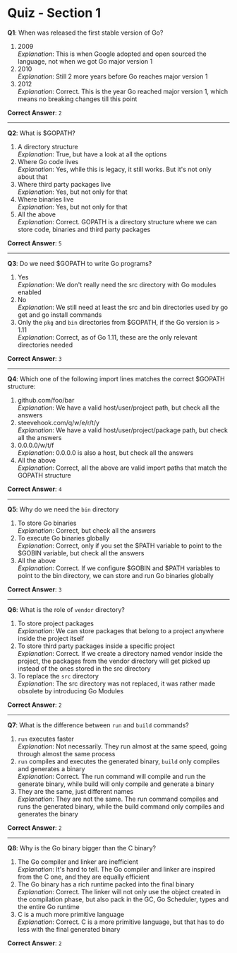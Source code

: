 # Quiz - Section 1

**Q1**: When was released the first stable version of Go?

1) 2009
   <br/> *Explanation*: This is when Google adopted and open sourced the language, not when we got Go major version 1
2) 2010
   <br/> *Explanation*: Still 2 more years before Go reaches major version 1
3) 2012
   <br/> *Explanation*: Correct. This is the year Go reached major version 1, which means no breaking changes till this
   point

**Correct Answer**: `2`

---

**Q2**: What is $GOPATH?

1) A directory structure
   <br/> *Explanation*: True, but have a look at all the options
2) Where Go code lives
   <br/> *Explanation*: Yes, while this is legacy, it still works. But it's not only about that
3) Where third party packages live
   <br/> *Explanation*: Yes, but not only for that
4) Where binaries live
   <br/> *Explanation*: Yes, but not only for that
5) All the above
   <br/> *Explanation*: Correct. GOPATH is a directory structure where we can store code, binaries and third party packages

**Correct Answer**: `5`

---

**Q3**: Do we need $GOPATH to write Go programs?

1) Yes
   <br/> *Explanation*: We don't really need the src directory with Go modules enabled
2) No
   <br/> *Explanation*: We still need at least the src and bin directories used by go get and go install commands
3) Only the `pkg` and `bin` directories from $GOPATH, if the Go version is > 1.11
   <br/> *Explanation*: Correct, as of Go 1.11, these are the only relevant directories needed

**Correct Answer**: `3`

---

**Q4**: Which one of the following import lines matches the correct $GOPATH structure:

1) github.com/foo/bar
   <br/> *Explanation*: We have a valid host/user/project path, but check all the answers
2) steevehook.com/q/w/e/r/t/y
   <br/> *Explanation*: We have a valid host/user/project/package path, but check all the answers
3) 0.0.0.0/w/t/f
   <br/> *Explanation*: 0.0.0.0 is also a host, but check all the answers
4) All the above
   <br/> *Explanation*: Correct, all the above are valid import paths that match the GOPATH structure

**Correct Answer**: `4`

---

**Q5**: Why do we need the `bin` directory

1) To store Go binaries
   <br/> *Explanation*: Correct, but check all the answers
2) To execute Go binaries globally
   <br/> *Explanation*: Correct, only if you set the $PATH variable to point to the $GOBIN variable, but check all the answers
3) All the above
   <br/> *Explanation*: Correct. If we configure $GOBIN and $PATH variables to point to the bin directory, we can store and run Go binaries globally

**Correct Answer**: `3`

---

**Q6**: What is the role of `vendor` directory?

1) To store project packages
   <br/> *Explanation*: We can store packages that belong to a project anywhere inside the project itself
2) To store third party packages inside a specific project
   <br/> *Explanation*: Correct. If we create a directory named vendor inside the project, the packages from the vendor directory will get picked up instead of the ones stored in the src directory
3) To replace the `src` directory
   <br/> *Explanation*: The src directory was not replaced, it was rather made obsolete by introducing Go Modules

**Correct Answer**: `2`

---

**Q7**: What is the difference between `run` and `build` commands?


1) `run` executes faster
   <br/> *Explanation*: Not necessarily. They run almost at the same speed, going through almost the same process
2) `run` compiles and executes the generated binary, `build` only compiles and generates a binary
   <br/> *Explanation*: Correct. The run command will compile and run the generate binary, while build will only compile and generate a binary
3) They are the same, just different names
   <br/> *Explanation*: They are not the same. The run command compiles and runs the generated binary, while the build command only compiles and generates the binary

**Correct Answer**: `2`

---

**Q8**: Why is the Go binary bigger than the C binary?

1) The Go compiler and linker are inefficient
   <br/> *Explanation*: It's hard to tell. The Go compiler and linker are inspired from the C one, and they are equally efficient
2) The Go binary has a rich runtime packed into the final binary
   <br/> *Explanation*: Correct. The linker will not only use the object created in the compilation phase, but also pack in the GC, Go Scheduler, types and the entire Go runtime
3) C is a much more primitive language
   <br/> *Explanation*: Correct. C is a more primitive language, but that has to do less with the final generated binary

**Correct Answer**: `2`
